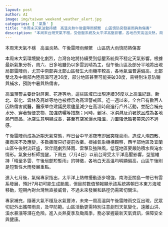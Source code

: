 ```yaml
---
layout: post
author: AI
image: img/taiwan_weekend_weather_alert.jpg
categories: [ '氣象' ]
title: "本周末天氣波動持續　高溫炎熱午後雷陣雨頻繁　山區慎防突發豪雨與熱傷害"
description: "本周末台灣天氣不穩，受低壓系統及太平洋高壓影響，各地白天高溫炎熱，局部地區氣溫上看36至38度，屏東、花蓮及中南部、雙北等地高溫警戒。午後山區及部分平地頻繁出現雷陣雨，大雨、強陣風、積水需提防。專家提醒外出補水防曬、備妥雨具，山區活動警惕天氣驟變並遠離危險溪流。七月初太平洋熱帶擾動增強，颱風生成機率上升，雖短期對台影響有限，未來動向仍待觀察。炎熱夏季與颱風季接連到來，隨時留意最新氣象，顧好健康與安全。"
---
```

本周末天氣不穩　高溫炎熱、午後雷陣雨頻繁　山區防大雨慎防熱傷害

本周末大氣環境變化劇烈，台灣各地將持續受到低壓系統與不穩定天氣影響。根據最新氣象分析，周六、日多地雖仍以多雲到晴為主，但午後山區及部分平地將出現局部雷陣雨，尤其中南部與北部山區發生大雨機率較高，各地氣溫普遍偏高，北部雙北及中南部內陸高溫可達36度，部分地區甚至可能突破38度，需特別注意防曬與補水，預防中暑與熱傷害。

高溫預警主要針對屏東、花蓮等地，這些區域已出現連續36度以上高溫紀錄，新北、彰化、雲林及高雄等地也被標示為高溫警戒區。近一週以來，全台已有數百人因熱傷害就醫，醫療單位建議民眾儘量減少在高溫時段進行戶外活動，並配合補充水分、穿著輕便衣物、加強防曬等措施；同時，剉冰、冰淇淋及消暑飲品成為各地熱門商品，冰店生意明顯成長，甚至有店家灑水降溫，力圖降低酷暑帶來的不適感。

午後雷陣雨成為近期天氣常態，昨日台中旱溪夜市即因突降豪雨，造成人潮四散、攤商來不及應變，多數攤販只好提前收攤。根據氣象機構觀察，西半部地區及宜蘭山區午後對流旺盛，常伴隨劇烈降雨、雷擊及強陣風，低窪地區要嚴防積水與淹水情形。氣象分析師提醒，下周五（7月4日）以前台灣受太平洋高壓影響，型態維持「晴至多雲、午後局部短暫雨」的特徵，各地白天高溫均明顯偏高，山區午後則是短暫性大雨發展重點。

進入七月後，氣候專家指出，太平洋上熱帶擾動逐步增強，南海至關島一帶已有雲系發展，預計7月初可能生成颱風，但目前數值預報顯示該系統將朝日本東方海域移動，短期內對台灣無直接威脅，不過未來發展和路徑仍需密切關注。

專家補充，隨著大氣不穩及水氣豐沛，未來一周高溫與午後雷陣雨交互出現，民眾切記外出攜帶雨具，及早防範。山區活動更需特別注意劇烈天氣變化，遠離山洪、溪水暴漲等潛在危險。進入炎熱夏季及颱風季，務必掌握最新天氣資訊，保障安全與健康。